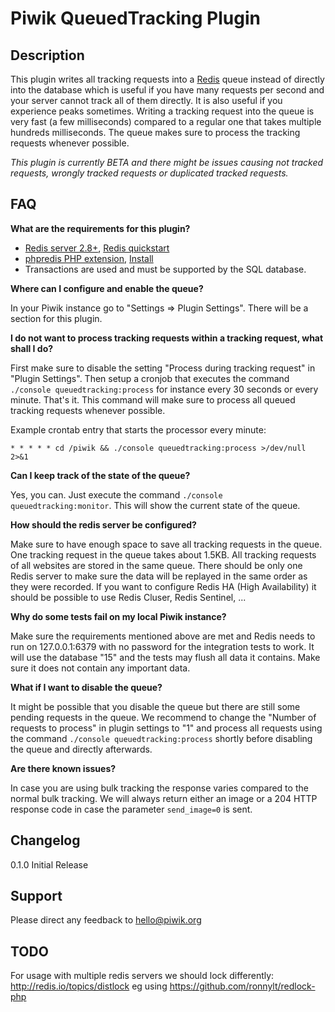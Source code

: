 # Piwik QueuedTracking Plugin

## Description

This plugin writes all tracking requests into a [Redis](http://redis.io/) queue instead of directly into the database which is useful 
if you have many requests per second and your server cannot track all of them directly. It is also useful if you experience
peaks sometimes. Writing a tracking request into the queue is very fast (a few milliseconds) compared to a regular one that 
takes multiple hundreds milliseconds. The queue makes sure to process the tracking requests whenever possible.

*This plugin is currently BETA and there might be issues causing not tracked requests, wrongly tracked requests or duplicated tracked requests.*


## FAQ

__What are the requirements for this plugin?__

* [Redis server 2.8+](http://redis.io/), [Redis quickstart](http://redis.io/topics/quickstart)
* [phpredis PHP extension](https://github.com/nicolasff/phpredis), [Install](https://github.com/nicolasff/phpredis#installingconfiguring)
* Transactions are used and must be supported by the SQL database.

__Where can I configure and enable the queue?__

In your Piwik instance go to "Settings => Plugin Settings". There will be a section for this plugin.

__I do not want to process tracking requests within a tracking request, what shall I do?__

First make sure to disable the setting "Process during tracking request" in "Plugin Settings". Then setup a cronjob that 
executes the command `./console queuedtracking:process` for instance every 30 seconds or every minute. That's it. This command
will make sure to process all queued tracking requests whenever possible.

Example crontab entry that starts the processor every minute:

`* * * * * cd /piwik && ./console queuedtracking:process >/dev/null 2>&1`

__Can I keep track of the state of the queue?__

Yes, you can. Just execute the command `./console queuedtracking:monitor`. This will show the current state of the queue.

__How should the redis server be configured?__

Make sure to have enough space to save all tracking requests in the queue. One tracking request in the queue takes about 1.5KB. 
All tracking requests of all websites are stored in the same queue.
There should be only one Redis server to make sure the data will be replayed in the same order as they were recorded. If you want
to configure Redis HA (High Availability) it should be possible to use Redis Cluser, Redis Sentinel, ...

__Why do some tests fail on my local Piwik instance?__

Make sure the requirements mentioned above are met and Redis needs to run on 127.0.0.1:6379 with no password for the
integration tests to work. It will use the database "15" and the tests may flush all data it contains. Make sure
it does not contain any important data.

__What if I want to disable the queue?__

It might be possible that you disable the queue but there are still some pending requests in the queue. We recommend to 
change the "Number of requests to process" in plugin settings to "1" and process all requests using the command 
`./console queuedtracking:process` shortly before disabling the queue and directly afterwards.

__Are there known issues?__

In case you are using bulk tracking the response varies compared to the normal bulk tracking. We will always return either
an image or a 204 HTTP response code in case the parameter `send_image=0` is sent.

## Changelog

0.1.0 Initial Release

## Support

Please direct any feedback to [hello@piwik.org](mailto:hello@piwik.org)

## TODO

For usage with multiple redis servers we should lock differently: 
http://redis.io/topics/distlock eg using https://github.com/ronnylt/redlock-php 